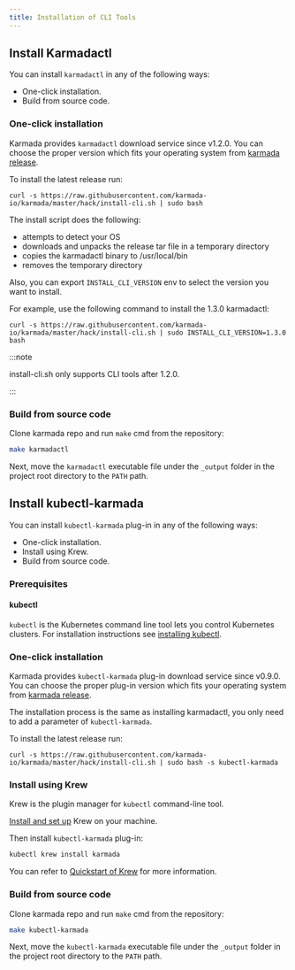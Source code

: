 ```yaml
---
title: Installation of CLI Tools
---
```

## Install Karmadactl

You can install `karmadactl` in any of the following ways:

- One-click installation.
- Build from source code.

### One-click installation

Karmada provides `karmadactl` download service since v1.2.0. You can choose the proper version which fits your operating system from [karmada release](https://github.com/karmada-io/karmada/releases).

To install the latest release run:

```shell
curl -s https://raw.githubusercontent.com/karmada-io/karmada/master/hack/install-cli.sh | sudo bash
```

The install script does the following:

- attempts to detect your OS
- downloads and unpacks the release tar file in a temporary directory
- copies the karmadactl binary to /usr/local/bin
- removes the temporary directory

Also, you can export `INSTALL_CLI_VERSION` env to select the version you want to install.

For example, use the following command to install the 1.3.0 karmadactl:

```shell
curl -s https://raw.githubusercontent.com/karmada-io/karmada/master/hack/install-cli.sh | sudo INSTALL_CLI_VERSION=1.3.0 bash
```

:::note

install-cli.sh only supports CLI tools after 1.2.0.

:::

### Build from source code

Clone karmada repo and run `make` cmd from the repository:

```bash
make karmadactl
```

Next, move the `karmadactl` executable file under the `_output` folder in the project root directory to the `PATH` path.

## Install kubectl-karmada

You can install `kubectl-karmada` plug-in in any of the following ways:

- One-click installation.
- Install using Krew.
- Build from source code.

### Prerequisites

#### kubectl

`kubectl` is the Kubernetes command line tool lets you control Kubernetes clusters.
For installation instructions see [installing kubectl](https://kubernetes.io/docs/tasks/tools/#kubectl).

### One-click installation

Karmada provides `kubectl-karmada` plug-in download service since v0.9.0. You can choose the proper plug-in version which fits your operating system from [karmada release](https://github.com/karmada-io/karmada/releases).

The installation process is the same as installing karmadactl, you only need to add a parameter of `kubectl-karmada`.

To install the latest release run:

```shell
curl -s https://raw.githubusercontent.com/karmada-io/karmada/master/hack/install-cli.sh | sudo bash -s kubectl-karmada
```

### Install using Krew

Krew is the plugin manager for `kubectl` command-line tool.

[Install and set up](https://krew.sigs.k8s.io/docs/user-guide/setup/install/) Krew on your machine.

Then install `kubectl-karmada` plug-in:

```bash
kubectl krew install karmada
```

You can refer to [Quickstart of Krew](https://krew.sigs.k8s.io/docs/user-guide/quickstart/) for more information.

### Build from source code

Clone karmada repo and run `make` cmd from the repository:

```bash
make kubectl-karmada
```

Next, move the `kubectl-karmada` executable file under the `_output` folder in the project root directory to the `PATH` path.
